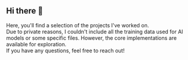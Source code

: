 ## Hi there 👋

Here, you'll find a selection of the projects I've worked on.   
Due to private reasons, I couldn't include all the training data used for AI models or some specific files. However, the core implementations are available for exploration.  
If you have any questions, feel free to reach out!
